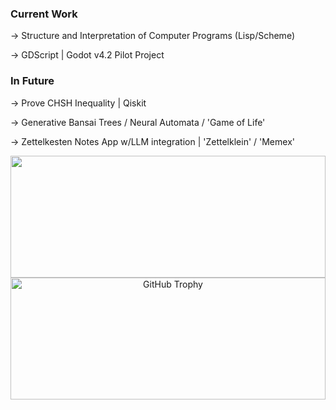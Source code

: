 ### Current Work ###

-> Structure and Interpretation of Computer Programs (Lisp/Scheme)

-> GDScript | Godot v4.2 Pilot Project

### In Future ###

-> Prove CHSH Inequality | Qiskit

-> Generative Bansai Trees / Neural Automata / 'Game of Life'

-> Zettelkesten Notes App w/LLM integration | 'Zettelklein' / 'Memex'

<div align="center">  
  <img width="100%" height="195px" src="https://github-readme-stats.vercel.app/api/top-langs/?username=Mawjad&layout=compact&hide_border=true&title_color=00bfbf&text_color=00bfbf&bg_color=0d1117" />
</div>

<div align="center">
  <img width="100%" height="195px" src="https://github-profile-trophy.vercel.app/?username=Mawjad&layout=compact&hide_border=true&title_color=00bfbf&text_color=00bfbf&bg_color=0d1117" alt="GitHub Trophy" />
</div>
